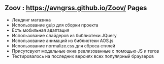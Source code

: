 ## Zoov : https://avngrss.github.io/Zoov/ Pages

- Лендинг магазина
- Использование gulp для сборки проекта
- Есть мобильная адаптация
- Использование слайдеров из библиотеки JQuery
- Использование анимаций из библиотеки AOS.js
- Использование normalize.css для сброса стилей
- Присутсвуют модальные окна реализованные с помощью JS и тегов <dialog>
- Тестировалось на последних версиях всех популярный браузеров
